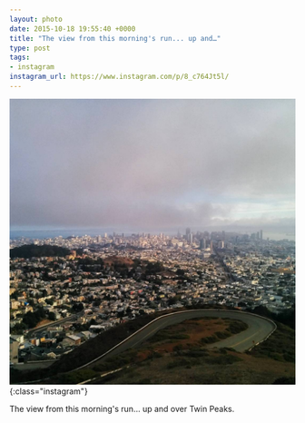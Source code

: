 ```yaml
---
layout: photo
date: 2015-10-18 19:55:40 +0000
title: "The view from this morning's run... up and…"
type: post
tags:
- instagram
instagram_url: https://www.instagram.com/p/8_c764Jt5l/
---
```


![Instagram - 8_c764Jt5l](/img/8_c764Jt5l.jpg){:class="instagram"}

The view from this morning's run... up and over Twin Peaks.
